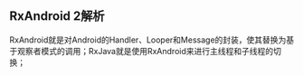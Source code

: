 ## RxAndroid 2解析

RxAndroid就是对Android的Handler、Looper和Message的封装，使其替换为基于观察者模式的调用；RxJava就是使用RxAndroid来进行主线程和子线程的切换；